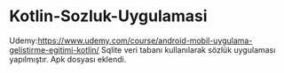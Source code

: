 # Kotlin-Sozluk-Uygulamasi
Udemy:https://www.udemy.com/course/android-mobil-uygulama-gelistirme-egitimi-kotlin/
Sqlite veri tabanı kullanılarak sözlük uygulaması yapılmıştır.
Apk dosyası eklendi.
